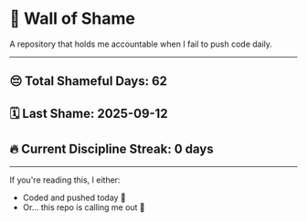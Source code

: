 # 🧱 Wall of Shame

A repository that holds me accountable when I fail to push code daily.

---

## 😔 Total Shameful Days: **62**
## 🗓️ Last Shame: **2025-09-12**
## 🔥 Current Discipline Streak: **0 days**

---

If you're reading this, I either:
- Coded and pushed today 💪
- Or... this repo is calling me out 😤
